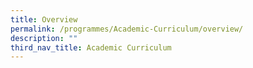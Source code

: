 ```yaml
---
title: Overview
permalink: /programmes/Academic-Curriculum/overview/
description: ""
third_nav_title: Academic Curriculum
---
```

